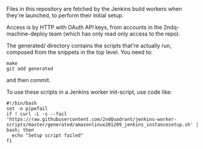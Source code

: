 Files in this repository are fetched by the Jenkins build workers when they're
launched, to perform their initial setup.

Access is by HTTP with OAuth API keys, from accounts in the 2ndq-machine-deploy
team (which has only read only access to the repo).

The generated/ directory contains the scripts that're actually run, composed
from the snippets in the top level. You need to:

	make
	git add generated

and then commit.


To use these scripts in a Jenkins worker init-script, use code like:

    #!/bin/bash
    set -o pipefail
    if ! curl -L -s --fail 'https://raw.githubusercontent.com/2ndQuadrant/jenkins-worker-scripts/master/generated/amazonlinux201209_jenkins_instancesetup.sh' | bash; then 
      echo "Setup script failed"
    fi
